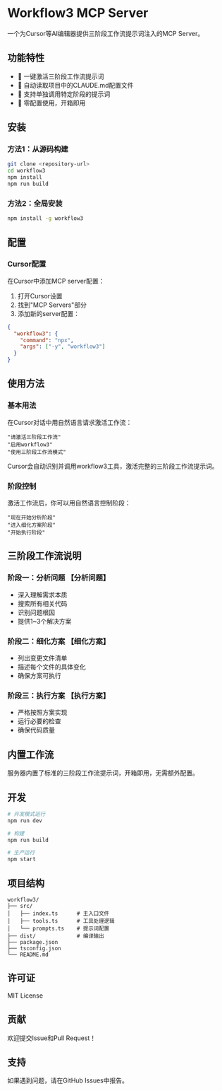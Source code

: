 # Workflow3 MCP Server

一个为Cursor等AI编辑器提供三阶段工作流提示词注入的MCP Server。

## 功能特性

- 🚀 一键激活三阶段工作流提示词
- 📝 自动读取项目中的CLAUDE.md配置文件
- 🎯 支持单独调用特定阶段的提示词
- 🔧 零配置使用，开箱即用

## 安装

### 方法1：从源码构建

```bash
git clone <repository-url>
cd workflow3
npm install
npm run build
```

### 方法2：全局安装

```bash
npm install -g workflow3
```

## 配置

### Cursor配置

在Cursor中添加MCP server配置：

1. 打开Cursor设置
2. 找到"MCP Servers"部分
3. 添加新的server配置：

```json
{
  "workflow3": {
    "command": "npx",
    "args": ["-y", "workflow3"]
  }
}
```

## 使用方法

### 基本用法

在Cursor对话中用自然语言请求激活工作流：

```
"请激活三阶段工作流"
"启用workflow3"
"使用三阶段工作流模式"
```

Cursor会自动识别并调用workflow3工具，激活完整的三阶段工作流提示词。

### 阶段控制

激活工作流后，你可以用自然语言控制阶段：

```
"现在开始分析阶段"
"进入细化方案阶段" 
"开始执行阶段"
```

## 三阶段工作流说明

### 阶段一：分析问题 【分析问题】
- 深入理解需求本质
- 搜索所有相关代码
- 识别问题根因
- 提供1~3个解决方案

### 阶段二：细化方案 【细化方案】
- 列出变更文件清单
- 描述每个文件的具体变化
- 确保方案可执行

### 阶段三：执行方案 【执行方案】
- 严格按照方案实现
- 运行必要的检查
- 确保代码质量

## 内置工作流

服务器内置了标准的三阶段工作流提示词，开箱即用，无需额外配置。

## 开发

```bash
# 开发模式运行
npm run dev

# 构建
npm run build

# 生产运行
npm start
```

## 项目结构

```
workflow3/
├── src/
│   ├── index.ts      # 主入口文件
│   ├── tools.ts      # 工具处理逻辑
│   └── prompts.ts    # 提示词配置
├── dist/             # 编译输出
├── package.json
├── tsconfig.json
└── README.md
```

## 许可证

MIT License

## 贡献

欢迎提交Issue和Pull Request！

## 支持

如果遇到问题，请在GitHub Issues中报告。